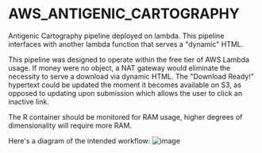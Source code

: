 # AWS_ANTIGENIC_CARTOGRAPHY
Antigenic Cartography pipeline deployed on lambda. This pipeline interfaces with another lambda function that serves a "dynamic" HTML.

This pipeline was designed to operate within the free tier of AWS Lambda usage. 
  If money were no object, a NAT gateway would eliminate the necessity to serve a download via dynamic HTML. The "Download Ready!" hypertext could be updated the moment it becomes available on S3, as opposed to updating upon submission which allows the user to      click an inactive link.
  
The R container should be monitored for RAM usage, higher degrees of dimensionality will require more RAM.

Here's a diagram of the intended workflow:
![image](https://github.com/user-attachments/assets/e4b483c0-27ab-4f86-89c8-386c922df567)
